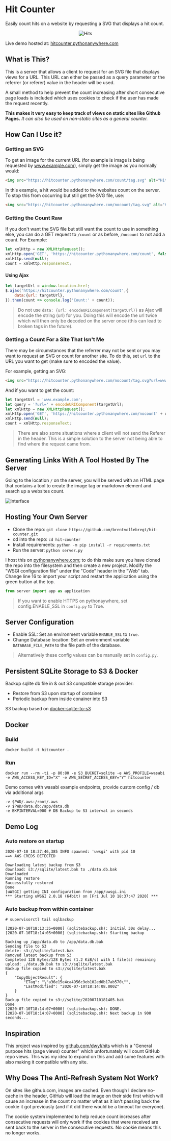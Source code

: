 # Hit Counter
Easily count hits on a website by requesting a SVG that displays a hit count.

<div style="text-align: center">
    <img src="https://hitcounter.pythonanywhere.com/count/tag.svg?url=https%3A%2F%2Fgithub.com%2Fbrentvollebregt%2Fhit-counter" alt="Hits">
</div>

Live demo hosted at: [hitcounter.pythonanywhere.com](https://hitcounter.pythonanywhere.com/)

## What is This?
This is a server that allows a client to request for an SVG file that displays views for a URL. This URL can either be passed as a query parameter or the referrer (or referer) value in the header will be used.

A small method to help prevent the count increasing after short consecutive page loads is included which uses cookies to check if the user has made the request recently.

**This makes it very easy to keep track of views on static sites like Github Pages.** *It can also be used on non-static sites as a general counter.*

## How Can I Use it?
### Getting an SVG
To get an image for the current URL (for example is image is being requested by www.example.com), simply get the image as you normally would:

```html
<img src="https://hitcounter.pythonanywhere.com/count/tag.svg" alt="Hits">
```

In this example, a hit would be added to the websites count on the server. To stop this from occurring but still get the SVG file, use:

```html
<img src="https://hitcounter.pythonanywhere.com/nocount/tag.svg" alt="Hits">
```

### Getting the Count Raw
If you don't want the SVG file but still want the count to use in something else, you can do a GET request to ```/count``` or as before, ```/nocount``` to not add a count. For Example:

```javascript
let xmlHttp = new XMLHttpRequest();
xmlHttp.open('GET', 'https://hitcounter.pythonanywhere.com/count', false);
xmlHttp.send(null);
count = xmlHttp.responseText;
```

#### Using Ajax

```javascript
let targetUrl = window.location.href;
$.ajax('https://hitcounter.pythonanywhere.com/count',{
    data:{url: targetUrl},
}).then(count => console.log('Count:' + count));
```

> Do not use `data: {url: encodeURIComponent(targetUrl)}` as Ajax will encode the string (url) for you. Doing this will encode the url twice which will then only be decoded on the server once (this can lead to broken tags in the future).

### Getting a Count For a Site That Isn't Me
There may be circumstances that the referrer may not be sent or you may want to request an SVG or count for another site. To do this, set `url` to the URL you want to get (make sure to encoded the value).

For example, getting an SVG:

```html
<img src="https://hitcounter.pythonanywhere.com/nocount/tag.svg?url=www.example.com" alt="Hits">
```

And if you want to get the count:

```javascript
let targetUrl = 'www.example.com';
let query = '?url=' + encodeURIComponent(targetUrl);
let xmlHttp = new XMLHttpRequest();
xmlHttp.open('GET', 'https://hitcounter.pythonanywhere.com/nocount' + query, false);
xmlHttp.send(null);
count = xmlHttp.responseText;
```

> There are also some situations where a client will not send the Referer in the header. This is a simple solution to the server not being able to find where the request came from.

## Generating Links With A Tool Hosted By The Server
Going to the location `/` on the server, you will be served with an HTML page that contains a tool to create the image tag or markdown element and search up a websites count.

![Interface](https://nitratine.net/posts/hit-counter/interface.png)

## Hosting Your Own Server
- Clone the repo: `git clone https://github.com/brentvollebregt/hit-counter.git`
- cd into the repo: `cd hit-counter`
- Install requirements: `python -m pip install -r requirements.txt`
- Run the server: `python server.py`

I host this on [pythonanywhere.com](https://hitcounter.pythonanywhere.com/); to do this make sure you have cloned the repo into the filesystem and then create a new project. Modify the "WSGI configuration file" under the "Code" header in the "Web" tab. Change line 16 to import your script and restart the application using the green button at the top.

```python
from server import app as application
```

> If you want to enable HTTPS on pythonaywhere, set config.ENABLE_SSL in `config.py` to True.

## Server Configuration
- Enable SSL: Set an environment variable `ENABLE_SSL` to `true`.
- Change Database location: Set an environment variable `DATABASE_FILE_PATH` to the file path of the database. 

> Alternatively these config values can be manually set in `config.py`.

## Persistent SQLite Storage to S3 & Docker

Backup sqlite db file in & out S3 compatible storage provider:

* Restore from S3 upon startup of container
* Periodic backup from inside conainer into S3

S3 backup based on [docker-sqlite-to-s3](https://github.com/jacobtomlinson/docker-sqlite-to-s3)

## Docker

### Build

```
docker build -t hitcounter .
```

### Run

```
docker run --rm -ti -p 80:80 -e S3_BUCKET=sqlite -e AWS_PROFILE=wasabi -e AWS_ACCESS_KEY_ID="X" -e AWS_SECRET_ACCESS_KEY="Y" hitcounter
```

Demo comes with wasabi example endpoints, provide custom config / db via additional args

```
-v $PWD/.aws:/root/.aws
-v $PWD/data.db:/app/data.db
-e BKPINTERVAL=900 # DB Backup to S3 interval in seconds
```

## Demo Log

### Auto restore on startup

```
2020-07-10 18:37:46,385 INFO spawned: 'uwsgi' with pid 10
==> AWS CREDS DETECTED

Downloading latest backup from S3
download: s3://sqlite/latest.bak to ./data.db.bak
Downloaded
Running restore
Successfully restored
Done
[uWSGI] getting INI configuration from /app/uwsgi.ini
*** Starting uWSGI 2.0.18 (64bit) on [Fri Jul 10 18:37:47 2020] ***
```

### Auto backup from within container

```
# supervisorctl tail sqlbackup

[2020-07-10T18:13:35+0000] (sqlitebackup.sh): Initial 30s delay...
[2020-07-10T18:14:05+0000] (sqlitebackup.sh): Starting backup

Backing up /app/data.db to /app/data.db.bak
Sending file to S3
delete: s3://sqlite/latest.bak
Removed latest backup from S3
Completed 128 Bytes/128 Bytes (1.2 KiB/s) with 1 file(s) remaining
upload: ./data.db.bak to s3://sqlite/latest.bak
Backup file copied to s3://sqlite/latest.bak
{
    "CopyObjectResult": {
        "ETag": "\"a36e15e4ca4956c9eb102ed0b17ab570\"",
        "LastModified": "2020-07-10T18:14:08.000Z"
    }
}
Backup file copied to s3://sqlite/20200710181405.bak
Done
[2020-07-10T18:14:07+0000] (sqlitebackup.sh): DONE.
[2020-07-10T18:14:07+0000] (sqlitebackup.sh): Next backup in 900 seconds...
```

## Inspiration
This project was inspired by [github.com/dwyl/hits](https://github.com/dwyl/hits) which is a "General purpose hits (page views) counter" which unfortunately will count GitHub repo views. This was my idea to expand on this and add some features with also making it compatible with any site.

## Why Does The Anti-Refresh System Not Work?
On sites like github.com, images are cached. Even though I declare no-cache in the header, GitHub will load the image on their side first which will cause an increase in the count no matter what as it isn't passing back the cookie it got previously (and if it did there would be a timeout for everyone).

The cookie system implemented to help reduce count increases after consecutive requests will only work if the cookies that were received are sent back to the server in the consecutive requests. No cookie means this no longer works.
